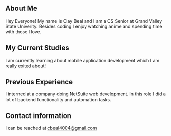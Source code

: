 ## About Me
Hey Everyone! My name is Clay Beal and I am a CS Senior at Grand Valley State Univerity.
Besides coding I enjoy watching anime and spending time with those I love.

## My Current Studies
I am currently learning about mobile application development which I am really exited about!

## Previous Experience
I interned at a company doing NetSuite web development.
In this role I did a lot of backend functionality and automation tasks.

## Contact information
I can be reached at cbeal4004@gmail.com
